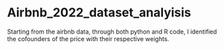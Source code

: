 # Airbnb_2022_dataset_analyisis
Starting from the airbnb data, through both python and R code, I identified the cofounders of the price with their respective weights. 
